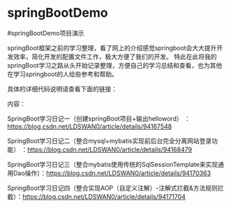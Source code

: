 # springBootDemo
#springBootDemo项目演示

springBoot框架之前的学习整理，看了网上的介绍感觉springboot会大大提升开发效率，简化开发的配置文件工作，极大方便了我们的开发。
特此在此将我的springBoot学习之路从头开始记录整理，方便自己的学习总结和查看，也为其他在学习springboot的人给些参考和帮助。


具体的详细代码说明请查看下面的链接：



内容：

SpringBoot学习日记一（创建springBoot项目+输出helloword）  ：https://blog.csdn.net/LDSWAN0/article/details/94167548

SpringBoot学习日记二（整合mysql+mybatis实现前后台完全分离网站登录功能） ：https://blog.csdn.net/LDSWAN0/article/details/94168479

SpringBoot学习日记三（整合mybatis使用传统的SqlSessionTemplate来实现通用Dao操作）：https://blog.csdn.net/LDSWAN0/article/details/94170363


SpringBoot学习日记四（整合实现AOP（自定义注解）-注解式拦截&方法规则拦截）：https://blog.csdn.net/LDSWAN0/article/details/94171704


